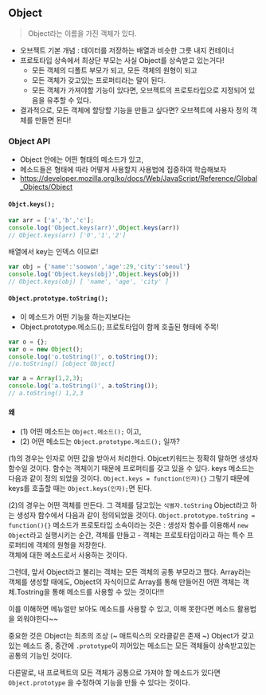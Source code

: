 ## Object 
> Object라는 이름을 가진 객체가 있다. 

- 오브젝트 기본 개념 : 데이터를 저장하는 배열과 비슷한 그릇 내지 컨테이너 
- 프로토타입 상속에서 최상단 부모는 사실 Object를 상속받고 있는거다! 
  - 모든 객체의 디폴트 부모가 되고, 모든 객체의 원형이 되고
  - 모든 객체가 갖고있는 프로퍼티라는 말이 된다. 
  - 모든 객체가 가져야할 기능이 있다면, 오브젝트의 프로토타입으로 지정되어 있음을 유추할 수 있다.
- 결과적으로, 모든 객체에 할당할 기능을 만들고 싶다면? 오브젝트에 사용자 정의 객체를 만들면 된다!


### Object API
- Object 안에는 어떤 형태의 메소드가 있고, 
- 메소드들은 형태에 따라 어떻게 사용할지 사용법에 집중하여 학습해보자 
- https://developer.mozilla.org/ko/docs/Web/JavaScript/Reference/Global_Objects/Object

#### `Objct.keys();`
```js 
var arr = ['a','b','c'];
console.log('Object.keys(arr)',Object.keys(arr))
// Object.keys(arr) ['0','1','2'] 
```
배열에서 key는 인덱스 이므로! 

```js
var obj = {'name':'soowon','age':29,'city':'seoul'}
console.log('Object.keys(obj)',Object.keys(obj))
// Object.keys(obj) [ 'name', 'age', 'city' ]
```


#### `Object.prototype.toString();`
- 이 메소드가 어떤 기능을 하는지보다는 
- Object.prototype.메소드(); 프로토타입이 함께 호출된 형태에 주목!
``` js
var o = {}; 
var o = new Object();
console.log('o.toString()', o.toString());
//o.toString() [object Object]
```

```js
var a = Array(1,2,3);
console.log('a.toString()', a.toString());
// a.toString() 1,2,3
```

#### 왜 
- (1) 어떤 메소드는 `Object.메소드();` 이고, 
- (2) 어떤 메소드는 `Object.prototype.메소드();` 일까? 


(1)의 경우는 인자로 어떤 값을 받아서 처리한다.
Objcet키워드는 정확히 말하면 생성자 함수일 것이다.
함수는 객체이기 때문에 프로퍼티를 갖고 있을 수 있다. 
keys 메소드는 다음과 같이 정의 되었을 것이다. 
`Object.keys = function(인자){}`
그렇기 때문에 keys를 호출할 때는 `Object.keys(인자);`면 된다. 


(2)의 경우는 어떤 객체를 만든다. 
그 객체를 담고있는 `식별자.toString`
Object라고 하는 생성자 함수에서 다음과 같이 정의되었을 것이다. `Object.prototype.toString = function(){}`
메소드가 프로토타입 소속이라는 것은 : 생성자 함수를 이용해서 `new Object`라고 실행시키는 순간, 
객체를 만들고 - 객체는 프로토타입이라고 하는 특수 프로퍼티에 객체의 원형을 저장한다.  
객체에 대한 메소드로서 사용하는 것이다. 

그런데, 앞서 
Object라고 불리는 객체는 모든 객체의 공통 부모라고 했다. 
Array라는 객체를 생성할 때에도, Object의 자식이므로 
Array를 통해 만들어진 어떤 객체는 객체.Tostring을 통해 메소드를 사용할 수 있는 것이다!!! 


이를 이해하면 
메뉴얼만 보아도 메소드를 사용할 수 있고, 
이해 못한다면 
메소드 활용법을 외워야한다~~ 

중요한 것은 Object는 최초의 조상 (~ 매트릭스의 오라클같은 존재 ~)
Object가 갖고 있는 메소드 중, 중간에 `.prototype`이 끼어있는 메소드는 
모든 객체들이 상속받고있는 공통의 기능인 것이다. 

다른말로, 
내 프로젝트의 모든 객체가 공통으로 가져야 할 메소드가 있다면
`Object.prototype` 을 수정하여 기능을 만들 수 있다는 것이다. 

